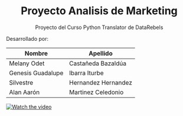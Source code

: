 <h1 align="center"> Proyecto Analisis de Marketing</h1>

<p align="center">Proyecto del Curso Python Translator de DataRebels</p>

Desarrollado por:

| Nombre |	Apellido | 
| ---- | ---- |
| Melany Odet | Castañeda Bazaldúa |
| Genesis Guadalupe | Ibarra Iturbe |
| Silvestre |	Hernandez Hernandez |
| Alan Aarón |	Martinez Celedonio |

[![Watch the video](https://drive.google.com/uc?export=view&id=1Mwy88XXMxtNzkRT1Mxywphrs99krJQO7)](https://youtu.be/HAgPUFd9zf8)

